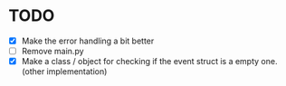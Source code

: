 # TODO

- [x] Make the error handling a bit better
- [ ] Remove main.py
- [x] Make a class / object for checking if the event struct is a empty one. (other implementation)